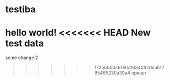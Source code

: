 # testiba
hello world!
<<<<<<< HEAD
New test data
=======
some change 2
>>>>>>> f725bb00c6180cf634082ddab1285465230a30a4
привет